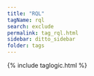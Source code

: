 ```yaml
---
title: "RQL"
tagName: rql
search: exclude
permalink: tag_rql.html
sidebar: ditto_sidebar
folder: tags
---
```

{% include taglogic.html %}
